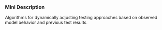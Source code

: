 ### Mini Description

Algorithms for dynamically adjusting testing approaches based on observed model behavior and previous test results.
